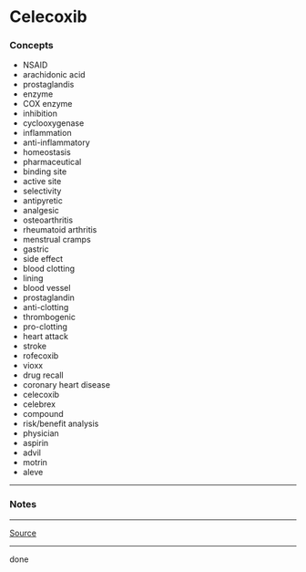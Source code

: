 # Celecoxib

### Concepts

- NSAID
- arachidonic acid
- prostaglandis
- enzyme
- COX enzyme
- inhibition
- cyclooxygenase
- inflammation
- anti-inflammatory
- homeostasis
- pharmaceutical
- binding site
- active site
- selectivity
- antipyretic
- analgesic
- osteoarthritis
- rheumatoid arthritis
- menstrual cramps
- gastric
- side effect
- blood clotting
- lining
- blood vessel
- prostaglandin
- anti-clotting
- thrombogenic
- pro-clotting
- heart attack
- stroke
- rofecoxib
- vioxx
- drug recall
- coronary heart disease
- celecoxib
- celebrex
- compound
- risk/benefit analysis
- physician
- aspirin
- advil
- motrin
- aleve

---

### Notes

---

[Source](https://youtu.be/dRKtsZD0G38)

---

done